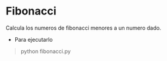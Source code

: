Fibonacci
===================
Calcula los numeros de fibonacci menores a un numero dado.

* Para ejecutarlo
>python fibonacci.py
